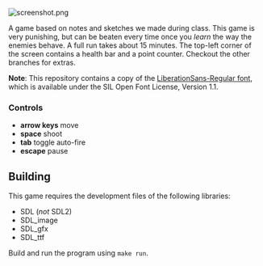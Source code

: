 ![screenshot.png](https://raw.github.com/AlxHnr/digital_invaders/master/screenshot.png)

A game based on notes and sketches we made during class. This game is very
punishing, but can be beaten every time once you _learn_ the way the
enemies behave. A full run takes about 15 minutes. The top-left corner of
the screen contains a health bar and a point counter. Checkout the other
branches for extras.

**Note**: This repository contains a copy of the
[LiberationSans-Regular font](https://pagure.io/liberation-fonts), which is
available under the SIL Open Font License, Version 1.1.

### Controls

* **arrow keys** move
* **space** shoot
* **tab** toggle auto-fire
* **escape** pause

## Building

This game requires the development files of the following libraries:

* SDL (_not_ SDL2)
* SDL\_image
* SDL\_gfx
* SDL\_ttf

Build and run the program using `make run`.
